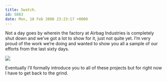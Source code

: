 ```yaml
---
title: Swatch.
id: 5883
date: Mon, 18 Feb 2008 23:23:17 +0000
---
```


Not a day goes by wherein the factory at Airbag Industries is completely shut down and we’ve got a lot to show for it, just not quite yet. I’m very proud of the work we’re doing and wanted to show you all a sample of our efforts from the last sixty days.  

![](http://www.airbagindustries.com/bucket/tapestry.jpg)  

Eventually I’ll formally introduce you to all of these projects but for right now I have to get back to the grind.





